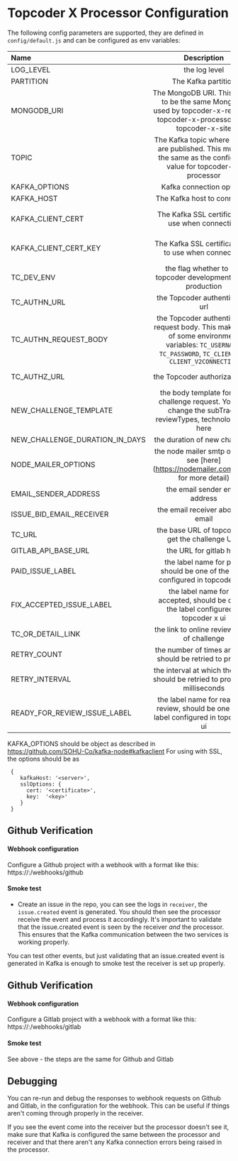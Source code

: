 # Topcoder X Processor Configuration

The following config parameters are supported, they are defined in `config/default.js` and can be configured as env variables:

| Name                           | Description                                | Default                          |
| :----------------------------- | :----------------------------------------: | :------------------------------: |
| LOG_LEVEL                      | the log level                              |  debug                           |
| PARTITION                  | The Kafka partition            |  0|
| MONGODB_URI                            | The MongoDB URI.  This needs to be the same MongoDB used by topcoder-x-receiver, topcoder-x-processor, and topcoder-x-site                           | mongodb://127.0.0.1:27017/topcoderx |
|TOPIC  | The Kafka topic where events are published.  This must be the same as the configured value for topcoder-x-processor| |
|KAFKA_OPTIONS | Kafka connection options| |
|KAFKA_HOST | The Kafka host to connect to| localhost:9092 |
|KAFKA_CLIENT_CERT | The Kafka SSL certificate to use when connecting| Read from kafka_client.cer file, but this can be set as a string like it is on Heroku |
|KAFKA_CLIENT_CERT_KEY | The Kafka SSL certificate key to use when connecting| Read from kafka_client.key file, but this can be set as a string like it is on Heroku|
|TC_DEV_ENV| the flag whether to use topcoder development api or production| false|
| TC_AUTHN_URL | the Topcoder authentication url | https://topcoder-dev.auth0.com/oauth/ro |
| TC_AUTHN_REQUEST_BODY | the Topcoder authentication request body. This makes use of some environment variables: `TC_USERNAME`, `TC_PASSWORD`, `TC_CLIENT_ID`, `CLIENT_V2CONNECTION` | see `default.js` |
| TC_AUTHZ_URL | the Topcoder authorization url | https://api.topcoder-dev.com/v3/authorizations |
| NEW_CHALLENGE_TEMPLATE | the body template for new challenge request. You can change the subTrack, reviewTypes, technologies, .. here | see `default.js` |
| NEW_CHALLENGE_DURATION_IN_DAYS | the duration of new challenge | 5 |
| NODE_MAILER_OPTIONS| the node mailer smtp options, see [here](https://nodemailer.com/smtp/ for more detail)| see `default.js` |
|EMAIL_SENDER_ADDRESS| the email sender email address||
|ISSUE_BID_EMAIL_RECEIVER| the email receiver about bid email||
|TC_URL| the base URL of topcoder to get the challenge URL| defaults to `https://www.topcoder-dev.com`|
|GITLAB_API_BASE_URL| the URL for gitlab host| defaults to `https://gitlab.com`|
|PAID_ISSUE_LABEL|the label name for paid, should be one of the label configured in topcoder x ui|'Paid'|
|FIX_ACCEPTED_ISSUE_LABEL|the label name for fix accepted, should be one of the label configured in topcoder x ui|'Fix Accepted'|
|TC_OR_DETAIL_LINK|the link to online review detail of challenge| see `default.js`, OR link for dev environment|
|RETRY_COUNT| the number of times an event should be retried to process| 3|
|RETRY_INTERVAL| the interval at which the event should be retried to process in milliseconds | 120000|
|READY_FOR_REVIEW_ISSUE_LABEL| the label name for ready for review, should be one of the label configured in topcoder x ui|'Ready for review'|

KAFKA_OPTIONS should be object as described in https://github.com/SOHU-Co/kafka-node#kafkaclient
For using with SSL, the options should be as
```
 {
    kafkaHost: '<server>',
    sslOptions: {
      cert: '<certificate>',
      key:  '<key>'
    }
 }
```
## Github Verification

#### Webhook configuration

Configure a Github project with a webhook with a format like this: https://<receiver URL>:<receiver port>/webhooks/github

#### Smoke test
- Create an issue in the repo, you can see the logs in `receiver`, the `issue.created` event is generated.  You should then see the processor receive the event and process it accordingly.  It's important to validate that the issue.created event is seen by the receiver *and* the processor.  This ensures that the Kafka communication between the two services is working properly.

You can test other events, but just validating that an issue.created event is generated in Kafka is enough to smoke test the receiver is set up properly.  

## Github Verification

#### Webhook configuration

Configure a Gitlab project with a webhook with a format like this: https://<receiver URL>:<receiver port>/webhooks/gitlab

#### Smoke test

See above - the steps are the same for Github and Gitlab

## Debugging
You can re-run and debug the responses to webhook requests on Github and Gitlab, in the configuration for the webhook.  This can be useful if things aren't coming through properly in the receiver.

If you see the event come into the receiver but the processor doesn't see it, make sure that Kafka is configured the same between the processor and receiver and that there aren't any Kafka connection errors being raised in the processor.
